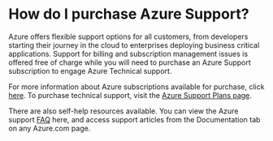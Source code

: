 <properties
    pageTitle="How do I purchase Azure Support? | Microsoft Azure"
    description="Describes how to purchase Azure Support"
    services="billing"
    documentationCenter=""
    authors="genlin"
    manager="jarrettr"
    editor="meerak"
    tags="billing"
    />

<tags
    ms.service="billing"
    ms.workload="na"
    ms.tgt_pltfrm="na"
    ms.devlang="na"
    ms.topic="article"
    ms.date="10/20/2015"
    ms.author="genli"/>

# How do I purchase Azure Support?
Azure offers flexible support options for all customers, from developers starting their journey in the cloud to enterprises deploying business critical applications. Support for billing and subscription management issues is offered free of charge while you will need to purchase an Azure Support subscription to engage Azure Technical support.

For more information about Azure subscriptions available for purchase, click [here](https://azure.microsoft.com/support/legal/offer-details/). To purchase technical support, visit the [Azure Support Plans page](https://azure.microsoft.com/support/plans/).  

There are also self-help resources available. You can view the Azure support [FAQ](https://azure.microsoft.com/support/faq/) here, and access support articles from the Documentation tab on any Azure.com page.

